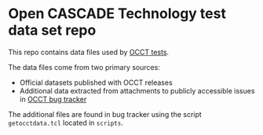 Open CASCADE Technology test data set repo
==========================================

This repo contains data files used by
[OCCT tests](https://dev.opencascade.org/doc/overview/html/occt_contribution__tests.html).

The data files come from two primary sources:

* Official datasets published with OCCT releases
* Additional data extracted from attachments to publicly accessible issues in 
  [OCCT bug tracker](https://tracker.dev.opencascade.org)

The additional files are found in bug tracker using the script `getocctdata.tcl`
located in `scripts`.